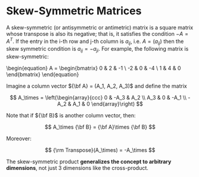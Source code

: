 # Skew-Symmetric Matrices

A skew-symmetric (or antisymmetric or antimetric) matrix is a square matrix
whose transpose is also its negative; that is, it satisfies the condition $−A =
A^{T}$. If the entry in the i-th row and j-th column is $a_{ij}$, i.e. $A =
(a_{ij})$ then the skew symmetric condition is $a_{ij} = −a_{ji}$. For example,
the following matrix is skew-symmetric:

\begin{equation}
    A =
    \begin{bmatrix}
        0 & 2 & -1 \\
        -2 & 0 & -4 \\
        1 & 4 & 0
    \end{bmatrix}
\end{equation}

Imagine a column vector ${\bf A} = (A_1, A_2, A_3)$ and define the matrix

$$ A_\times = \left(\begin{array}{ccc} 0 & -A_3 & A_2 \\ A_3 & 0 & -A_1 \\
-A_2 & A_1 & 0 \end{array}\right) $$

Note that if ${\bf B}$ is another column vector, then:

$$ A_\times {\bf B} = {\bf A}\times {\bf B} $$

Moreover:

$$ {\rm Transpose}(A_\times) = -A_\times $$

The skew-symmetric product **generalizes the concept to arbitrary
dimensions**, not just 3 dimensions like the cross-product.
